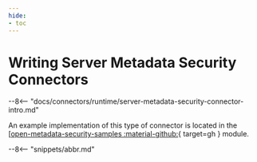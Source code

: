 ```yaml
---
hide:
- toc
---
```


<!-- SPDX-License-Identifier: CC-BY-4.0 -->
<!-- Copyright Contributors to the Egeria project. -->

# Writing Server Metadata Security Connectors

--8<-- "docs/connectors/runtime/server-metadata-security-connector-intro.md"

An example implementation of this type of connector is located in the [[open-metadata-security-samples :material-github:](https://github.com/odpi/egeria/tree/master/open-metadata-resources/open-metadata-samples/open-metadata-security-samples){ target=gh } module.

--8<-- "snippets/abbr.md"
